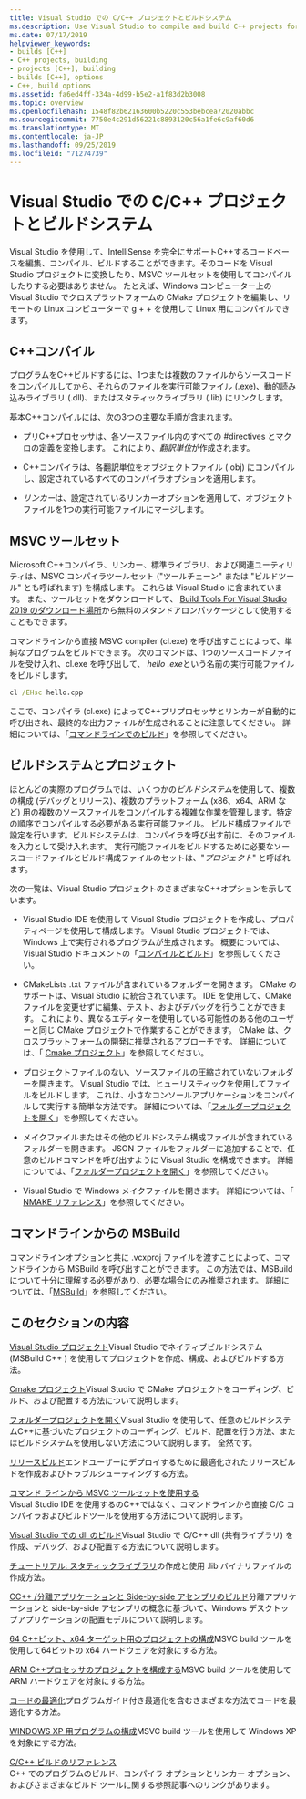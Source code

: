 ```yaml
---
title: Visual Studio での C/C++ プロジェクトとビルドシステム
ms.description: Use Visual Studio to compile and build C++ projects for Windows, ARM or Linux based on any project system.
ms.date: 07/17/2019
helpviewer_keywords:
- builds [C++]
- C++ projects, building
- projects [C++], building
- builds [C++], options
- C++, build options
ms.assetid: fa6ed4ff-334a-4d99-b5e2-a1f83d2b3008
ms.topic: overview
ms.openlocfilehash: 1548f82b62163600b5220c553bebcea72020abbc
ms.sourcegitcommit: 7750e4c291d56221c8893120c56a1fe6c9af60d6
ms.translationtype: MT
ms.contentlocale: ja-JP
ms.lasthandoff: 09/25/2019
ms.locfileid: "71274739"
---
```

# <a name="cc-projects-and-build-systems-in-visual-studio"></a>Visual Studio での C/C++ プロジェクトとビルドシステム

Visual Studio を使用して、IntelliSense を完全にサポートC++するコードベースを編集、コンパイル、ビルドすることができます。そのコードを Visual Studio プロジェクトに変換したり、MSVC ツールセットを使用してコンパイルしたりする必要はありません。 たとえば、Windows コンピューター上の Visual Studio でクロスプラットフォームの CMake プロジェクトを編集し、リモートの Linux コンピューターで g + + を使用して Linux 用にコンパイルできます。

## <a name="c-compilation"></a>C++コンパイル

プログラムをC++ビルドするには、1つまたは複数のファイルからソースコードをコンパイルしてから、それらのファイルを実行可能ファイル (.exe)、動的読み込みライブラリ (.dll)、またはスタティックライブラリ (.lib) にリンクします。 

基本C++コンパイルには、次の3つの主要な手順が含まれます。



- プリC++プロセッサは、各ソースファイル内のすべての #directives とマクロの定義を変換します。 これにより、*翻訳単位*が作成されます。
- C++コンパイラは、各翻訳単位をオブジェクトファイル (.obj) にコンパイルし、設定されているすべてのコンパイラオプションを適用します。


- *リンカー*は、設定されているリンカーオプションを適用して、オブジェクトファイルを1つの実行可能ファイルにマージします。 

## <a name="the-msvc-toolset"></a>MSVC ツールセット

Microsoft C++コンパイラ、リンカー、標準ライブラリ、および関連ユーティリティは、MSVC コンパイラツールセット ("ツールチェーン" または "ビルドツール" とも呼ばれます) を構成します。 これらは Visual Studio に含まれています。 また、ツールセットをダウンロードして、 [Build Tools For Visual Studio 2019 のダウンロード場所](https://visualstudio.microsoft.com/downloads/#build-tools-for-visual-studio-2019)から無料のスタンドアロンパッケージとして使用することもできます。

コマンドラインから直接 MSVC compiler (cl.exe) を呼び出すことによって、単純なプログラムをビルドできます。 次のコマンドは、1つのソースコードファイルを受け入れ、cl.exe を呼び出して、 *hello .exe*という名前の実行可能ファイルをビルドします。 

```cmd
cl /EHsc hello.cpp
```
ここで、コンパイラ (cl.exe) によってC++プリプロセッサとリンカーが自動的に呼び出され、最終的な出力ファイルが生成されることに注意してください。  詳細については、「[コマンドラインでのビルド](building-on-the-command-line.md)」を参照してください。

## <a name="build-systems-and-projects"></a>ビルドシステムとプロジェクト

ほとんどの実際のプログラムでは、いくつかの*ビルドシステム*を使用して、複数の構成 (デバッグとリリース)、複数のプラットフォーム (x86、x64、ARM など) 用の複数のソースファイルをコンパイルする複雑な作業を管理します。特定の順序でコンパイルする必要がある実行可能ファイル。 ビルド構成ファイルで設定を行います。ビルドシステムは、コンパイラを呼び出す前に、そのファイルを入力として受け入れます。 実行可能ファイルをビルドするために必要なソースコードファイルとビルド構成ファイルのセットは、"*プロジェクト*" と呼ばれます。 

次の一覧は、Visual Studio プロジェクトのさまざまなC++オプションを示しています。

- Visual Studio IDE を使用して Visual Studio プロジェクトを作成し、プロパティページを使用して構成します。 Visual Studio プロジェクトでは、Windows 上で実行されるプログラムが生成されます。 概要については、Visual Studio ドキュメントの「[コンパイルとビルド](/visualstudio/ide/compiling-and-building-in-visual-studio)」を参照してください。

- CMakeLists .txt ファイルが含まれているフォルダーを開きます。 CMake のサポートは、Visual Studio に統合されています。 IDE を使用して、CMake ファイルを変更せずに編集、テスト、およびデバッグを行うことができます。 これにより、異なるエディターを使用している可能性のある他のユーザーと同じ CMake プロジェクトで作業することができます。 CMake は、クロスプラットフォームの開発に推奨されるアプローチです。 詳細については、「 [Cmake プロジェクト](cmake-projects-in-visual-studio.md)」を参照してください。
 
- プロジェクトファイルのない、ソースファイルの圧縮されていないフォルダーを開きます。 Visual Studio では、ヒューリスティックを使用してファイルをビルドします。 これは、小さなコンソールアプリケーションをコンパイルして実行する簡単な方法です。 詳細については、「[フォルダープロジェクトを開く](open-folder-projects-cpp.md)」を参照してください。

- メイクファイルまたはその他のビルドシステム構成ファイルが含まれているフォルダーを開きます。 JSON ファイルをフォルダーに追加することで、任意のビルドコマンドを呼び出すように Visual Studio を構成できます。 詳細については、「[フォルダープロジェクトを開く](open-folder-projects-cpp.md)」を参照してください。
 
- Visual Studio で Windows メイクファイルを開きます。 詳細については、「 [NMAKE リファレンス](reference/nmake-reference.md)」を参照してください。

## <a name="msbuild-from-the-command-line"></a>コマンドラインからの MSBuild 

コマンドラインオプションと共に .vcxproj ファイルを渡すことによって、コマンドラインから MSBuild を呼び出すことができます。 この方法では、MSBuild について十分に理解する必要があり、必要な場合にのみ推奨されます。 詳細については、「[MSBuild](msbuild-visual-cpp.md)」を参照してください。

## <a name="in-this-section"></a>このセクションの内容

[Visual Studio プロジェクト](creating-and-managing-visual-cpp-projects.md)Visual Studio でネイティブビルドシステム (MSBuild C++ ) を使用してプロジェクトを作成、構成、およびビルドする方法。

[Cmake プロジェクト](cmake-projects-in-visual-studio.md)Visual Studio で CMake プロジェクトをコーディング、ビルド、および配置する方法について説明します。

[フォルダープロジェクトを開く](open-folder-projects-cpp.md)Visual Studio を使用して、任意のビルドシステムC++に基づいたプロジェクトのコーディング、ビルド、配置を行う方法、またはビルドシステムを使用しない方法について説明します。 全然です。 

[リリースビルド](release-builds.md)エンドユーザーにデプロイするために最適化されたリリースビルドを作成およびトラブルシューティングする方法。

[コマンド ラインから MSVC ツールセットを使用する](building-on-the-command-line.md)<br/>
Visual Studio IDE を使用するのC++ではなく、コマンドラインから直接 C/C コンパイラおよびビルドツールを使用する方法について説明します。

[Visual Studio での dll のビルド](dlls-in-visual-cpp.md)Visual Studio で C/C++ dll (共有ライブラリ) を作成、デバッグ、および配置する方法について説明します。

[チュートリアル: スタティックライブラリ](walkthrough-creating-and-using-a-static-library-cpp.md)の作成と使用 .lib バイナリファイルの作成方法。

[CC++ /分離アプリケーションと Side-by-side アセンブリのビルド](building-c-cpp-isolated-applications-and-side-by-side-assemblies.md)分離アプリケーションと side-by-side アセンブリの概念に基づいて、Windows デスクトップアプリケーションの配置モデルについて説明します。

[64 C++ビット、x64 ターゲット用のプロジェクトの構成](configuring-programs-for-64-bit-visual-cpp.md)MSVC build ツールを使用して64ビットの x64 ハードウェアを対象にする方法。

[ARM C++プロセッサのプロジェクトを構成する](configuring-programs-for-arm-processors-visual-cpp.md)MSVC build ツールを使用して ARM ハードウェアを対象にする方法。

[コードの最適化](optimizing-your-code.md)プログラムガイド付き最適化を含むさまざまな方法でコードを最適化する方法。

[WINDOWS XP 用プログラムの構成](configuring-programs-for-windows-xp.md)MSVC build ツールを使用して Windows XP を対象にする方法。

[C/C++ ビルドのリファレンス](reference/c-cpp-building-reference.md)<br/>
C++ でのプログラムのビルド、コンパイラ オプションとリンカー オプション、およびさまざまなビルド ツールに関する参照記事へのリンクがあります。
